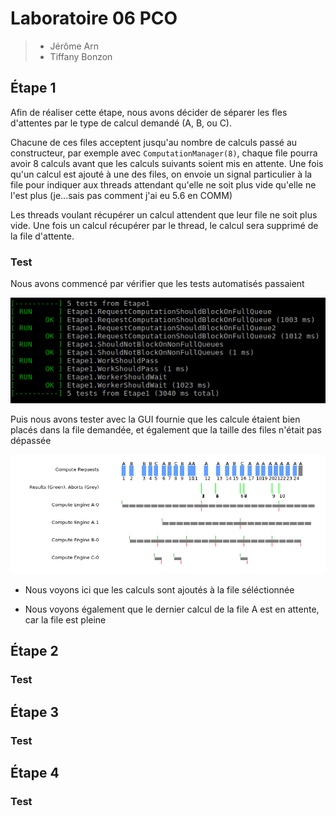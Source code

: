 # Laboratoire 06 PCO

> - Jérôme Arn 
>- Tiffany Bonzon

## Étape 1

Afin de réaliser cette étape, nous avons décider de séparer les fles d'attentes par le type de calcul demandé (A, B, ou C). 

Chacune de ces files acceptent jusqu'au nombre de calculs passé au constructeur, par exemple avec `ComputationManager(8)`, chaque file pourra avoir 8 calculs avant que les calculs suivants soient mis en attente. Une fois qu'un calcul est ajouté à une des files, on envoie un signal particulier à la file pour indiquer aux threads attendant qu'elle ne soit plus vide qu'elle ne l'est plus (je...sais pas comment j'ai eu 5.6 en COMM)

Les threads voulant récupérer un calcul attendent que leur file ne soit plus vide. Une fois un calcul récupérer par le thread, le calcul sera supprimé de la file d'attente.

### Test

Nous avons commencé par vérifier que les tests automatisés passaient 

![](./images/tests1.png)

Puis nous avons tester avec la GUI fournie que les calcule étaient bien placés dans la file demandée, et également que la taille des files n'était pas dépassée

![](./images/etape1File.png)

- Nous voyons ici que les calculs sont ajoutés à la file séléctionnée

- Nous voyons également que le dernier calcul de la file A est en attente, car la file est pleine

## Étape 2 

### Test

## Étape 3 

### Test

## Étape 4 

### Test